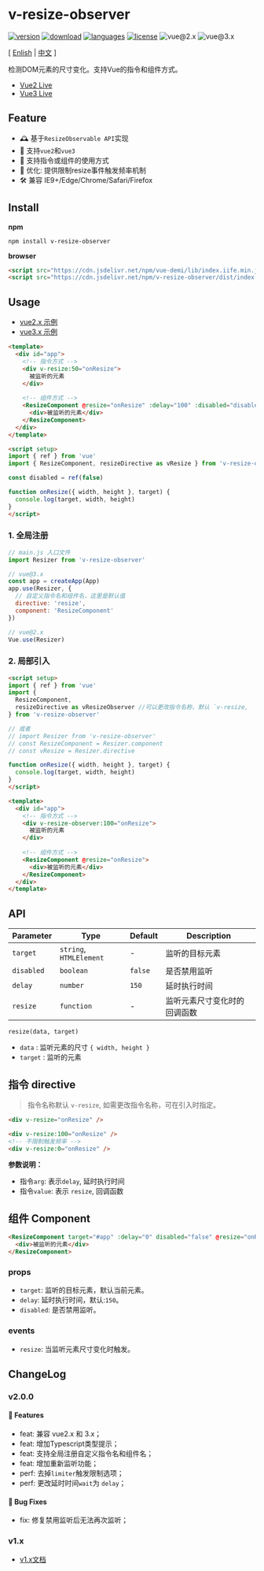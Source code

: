 # v-resize-observer

[![version](https://img.shields.io/npm/v/v-resize-observer?style=flat-square)](https://www.npmjs.com/package/v-resize-observer)
[![download](https://img.shields.io/npm/dm/v-resize-observer?style=flat-square)](https://www.npmjs.com/package/v-resize-observer)
[![languages](https://img.shields.io/github/languages/top/meqn/v-resize-observer?style=flat-square)](https://github.com/Meqn/v-resize-observer)
[![license](https://img.shields.io/npm/l/v-resize-observer?style=flat-square)](https://github.com/Meqn/v-resize-observer)
![vue@2.x](https://img.shields.io/badge/Vue-2.x-brightgreen?style=flat-square)
![vue@3.x](https://img.shields.io/badge/Vue-3.x-brightgreen?style=flat-square)



[ [Enlish](https://github.com/Meqn/v-resize-observer/blob/main/libs/README.zh_CN.md) | [中文](https://github.com/Meqn/v-resize-observer/blob/main/libs/README.zh_CN.md) ]



检测DOM元素的尺寸变化。支持Vue的指令和组件方式。


- [Vue2 Live](https://stackblitz.com/edit/vite-vue2-resize-demo?file=src%2FApp.vue)
- [Vue3 Live](https://stackblitz.com/edit/vite-vue3-resize-demo?file=src%2FApp.vue)



## Feature
- 🕰 基于`ResizeObservable API`实现
- 🎁 支持`vue2`和`vue3`
- 💊 支持指令或组件的使用方式
- 🧲 优化: 提供限制resize事件触发频率机制
- 🛠 兼容 IE9+/Edge/Chrome/Safari/Firefox


## Install

**npm**
```
npm install v-resize-observer
```

**browser**
```html
<script src="https://cdn.jsdelivr.net/npm/vue-demi/lib/index.iife.min.js"></script>
<script src="https://cdn.jsdelivr.net/npm/v-resize-observer/dist/index.iife.js"></script>
```


## Usage

- [vue2.x 示例](https://github.com/Meqn/v-resize-observer/tree/main/examples/vue2)
- [vue3.x 示例](https://github.com/Meqn/v-resize-observer/tree/main/examples/vue3)

```html
<template>
  <div id="app">
    <!-- 指令方式 -->
    <div v-resize:50="onResize">
      被监听的元素
    </div>
    
    <!-- 组件方式 -->
    <ResizeComponent @resize="onResize" :delay="100" :disabled="disabled">
      <div>被监听的元素</div>
    </ResizeComponent>
  </div>
</template>

<script setup>
import { ref } from 'vue'
import { ResizeComponent, resizeDirective as vResize } from 'v-resize-observer'

const disabled = ref(false)

function onResize({ width, height }, target) {
  console.log(target, width, height)
}
</script>
```

### 1. 全局注册
```js
// main.js 入口文件
import Resizer from 'v-resize-observer'

// vue@3.x
const app = createApp(App)
app.use(Resizer, {
  // 自定义指令名和组件名，这里是默认值
  directive: 'resize',
  component: 'ResizeComponent'
})

// vue@2.x
Vue.use(Resizer)
```

### 2. 局部引入
```html
<script setup>
import { ref } from 'vue'
import {
  ResizeComponent,
  resizeDirective as vResizeObserver //可以更改指令名称，默认 `v-resize, 
} from 'v-resize-observer'

// 或者
// import Resizer from 'v-resize-observer'
// const ResizeComponent = Resizer.component
// const vResize = Resizer.directive

function onResize({ width, height }, target) {
  console.log(target, width, height)
}
</script>

<template>
  <div id="app">
    <!-- 指令方式 -->
    <div v-resize-observer:100="onResize">
      被监听的元素
    </div>
    
    <!-- 组件方式 -->
    <ResizeComponent @resize="onResize">
      <div>被监听的元素</div>
    </ResizeComponent>
  </div>
</template>
```


## API
| Parameter  | Type                    | Default | Description                  |
| ---------- | ----------------------- | ------- | ---------------------------- |
| `target`   | `string`, `HTMLElement` | -       | 监听的目标元素               |
| `disabled` | `boolean`               | `false` | 是否禁用监听                 |
| `delay`    | `number`                | `150`   | 延时执行时间                 |
| `resize`   | `function`              | -       | 监听元素尺寸变化时的回调函数 |

`resize(data, target)`
- `data` : 监听元素的尺寸 `{ width, height }`
- `target` : 监听的元素


## 指令 directive

> 指令名称默认 `v-resize`, 如需更改指令名称，可在引入时指定。


```html
<div v-resize="onResize" />

<div v-resize:100="onResize" />
<!-- 不限制触发频率 -->
<div v-resize:0="onResize" />
```
**参数说明：**
- 指令`arg`: 表示`delay`, 延时执行时间
- 指令`value`: 表示 `resize`, 回调函数


## 组件 Component
```html
<ResizeComponent target="#app" :delay="0" disabled="false" @resize="onResize">
  <div>被监听的元素</div>
</ResizeComponent>
```
### props
- `target`: 监听的目标元素，默认当前元素。
- `delay`: 延时执行时间，默认:`150`。
- `disabled`: 是否禁用监听。

### events
- `resize`: 当监听元素尺寸变化时触发。



## ChangeLog

### v2.0.0
#### 🚀 Features
- feat: 兼容 vue2.x 和 3.x；
- feat: 增加Typescript类型提示；
- feat: 支持全局注册自定义指令名和组件名；
- feat: 增加重新监听功能；
- perf: 去掉`limiter`触发限制选项；
- perf: 更改延时时间`wait`为 `delay`；

#### 🐞 Bug Fixes
- fix: 修复禁用监听后无法再次监听；

### v1.x
- [v1.x文档](https://meqn.github.io/v-resize-observer/)
